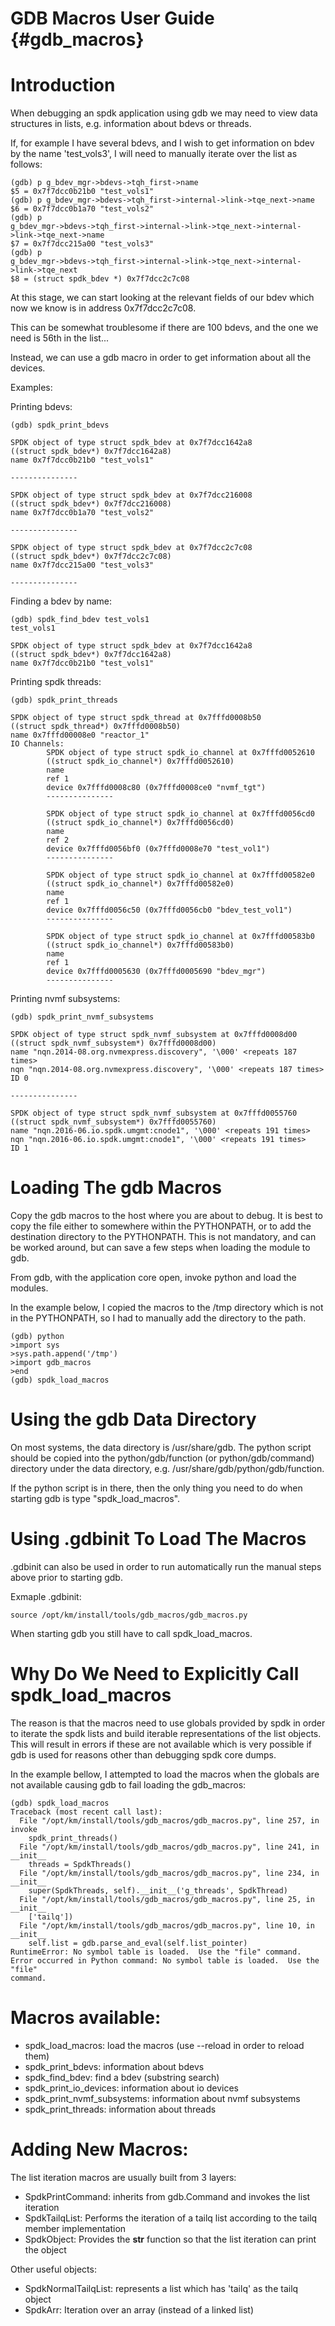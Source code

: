 # GDB Macros User Guide {#gdb_macros}

# Introduction

When debugging an spdk application using gdb we may need to view data structures
in lists, e.g. information about bdevs or threads.

If, for example I have several bdevs, and I wish to get information on bdev by
the name 'test_vols3', I will need to manually iterate over the list as follows:

~~~{.sh}
(gdb) p g_bdev_mgr->bdevs->tqh_first->name
$5 = 0x7f7dcc0b21b0 "test_vols1"
(gdb) p g_bdev_mgr->bdevs->tqh_first->internal->link->tqe_next->name
$6 = 0x7f7dcc0b1a70 "test_vols2"
(gdb) p
g_bdev_mgr->bdevs->tqh_first->internal->link->tqe_next->internal->link->tqe_next->name
$7 = 0x7f7dcc215a00 "test_vols3"
(gdb) p
g_bdev_mgr->bdevs->tqh_first->internal->link->tqe_next->internal->link->tqe_next
$8 = (struct spdk_bdev *) 0x7f7dcc2c7c08
~~~

At this stage, we can start looking at the relevant fields of our bdev which now
we know is in address 0x7f7dcc2c7c08.

This can be somewhat troublesome if there are 100 bdevs, and the one we need is
56th in the list...

Instead, we can use a gdb macro in order to get information about all the
devices.

Examples:

Printing bdevs:

~~~{.sh}
(gdb) spdk_print_bdevs

SPDK object of type struct spdk_bdev at 0x7f7dcc1642a8
((struct spdk_bdev*) 0x7f7dcc1642a8)
name 0x7f7dcc0b21b0 "test_vols1"

---------------

SPDK object of type struct spdk_bdev at 0x7f7dcc216008
((struct spdk_bdev*) 0x7f7dcc216008)
name 0x7f7dcc0b1a70 "test_vols2"

---------------

SPDK object of type struct spdk_bdev at 0x7f7dcc2c7c08
((struct spdk_bdev*) 0x7f7dcc2c7c08)
name 0x7f7dcc215a00 "test_vols3"

---------------
~~~

Finding a bdev by name:

~~~{.sh}
(gdb) spdk_find_bdev test_vols1
test_vols1

SPDK object of type struct spdk_bdev at 0x7f7dcc1642a8
((struct spdk_bdev*) 0x7f7dcc1642a8)
name 0x7f7dcc0b21b0 "test_vols1"
~~~

Printing  spdk threads:

~~~{.sh}
(gdb) spdk_print_threads

SPDK object of type struct spdk_thread at 0x7fffd0008b50
((struct spdk_thread*) 0x7fffd0008b50)
name 0x7fffd00008e0 "reactor_1"
IO Channels:
        SPDK object of type struct spdk_io_channel at 0x7fffd0052610
        ((struct spdk_io_channel*) 0x7fffd0052610)
        name
        ref 1
        device 0x7fffd0008c80 (0x7fffd0008ce0 "nvmf_tgt")
        ---------------

        SPDK object of type struct spdk_io_channel at 0x7fffd0056cd0
        ((struct spdk_io_channel*) 0x7fffd0056cd0)
        name
        ref 2
        device 0x7fffd0056bf0 (0x7fffd0008e70 "test_vol1")
        ---------------

        SPDK object of type struct spdk_io_channel at 0x7fffd00582e0
        ((struct spdk_io_channel*) 0x7fffd00582e0)
        name
        ref 1
        device 0x7fffd0056c50 (0x7fffd0056cb0 "bdev_test_vol1")
        ---------------

        SPDK object of type struct spdk_io_channel at 0x7fffd00583b0
        ((struct spdk_io_channel*) 0x7fffd00583b0)
        name
        ref 1
        device 0x7fffd0005630 (0x7fffd0005690 "bdev_mgr")
        ---------------
~~~

Printing nvmf subsystems:

~~~{.sh}
(gdb) spdk_print_nvmf_subsystems

SPDK object of type struct spdk_nvmf_subsystem at 0x7fffd0008d00
((struct spdk_nvmf_subsystem*) 0x7fffd0008d00)
name "nqn.2014-08.org.nvmexpress.discovery", '\000' <repeats 187 times>
nqn "nqn.2014-08.org.nvmexpress.discovery", '\000' <repeats 187 times>
ID 0

---------------

SPDK object of type struct spdk_nvmf_subsystem at 0x7fffd0055760
((struct spdk_nvmf_subsystem*) 0x7fffd0055760)
name "nqn.2016-06.io.spdk.umgmt:cnode1", '\000' <repeats 191 times>
nqn "nqn.2016-06.io.spdk.umgmt:cnode1", '\000' <repeats 191 times>
ID 1
~~~

# Loading The gdb Macros

Copy the gdb macros to the host where you are about to debug.
It is best to copy the file either to somewhere within the PYTHONPATH, or to add
the destination directory to the PYTHONPATH. This is not mandatory, and can be
worked around, but can save a few steps when loading the module to gdb.

From gdb, with the application core open, invoke python and load the modules.

In the example below, I copied the macros to the /tmp directory which is not in
the PYTHONPATH, so I had to manually add the directory to the path.

~~~{.sh}
(gdb) python
>import sys
>sys.path.append('/tmp')
>import gdb_macros
>end
(gdb) spdk_load_macros
~~~

# Using the gdb Data Directory

On most systems, the data directory is /usr/share/gdb. The python script should
be copied into the python/gdb/function (or python/gdb/command) directory under
the data directory, e.g. /usr/share/gdb/python/gdb/function.

If the python script is in there, then the only thing you need to do when
starting gdb is type "spdk_load_macros".

# Using .gdbinit To Load The Macros

.gdbinit can also be used in order to run automatically run the manual steps
above prior to starting gdb.

Exmaple .gdbinit:

~~~{.sh}
source /opt/km/install/tools/gdb_macros/gdb_macros.py
~~~

When starting gdb you still have to call spdk_load_macros.

# Why Do We Need to Explicitly Call spdk_load_macros

The reason is that the macros need to use globals provided by spdk in order to
iterate the spdk lists and build iterable representations of the list objects.
This will result in errors if these are not available which is very possible if
gdb is used for reasons other than debugging spdk core dumps.

In the example bellow, I attempted to load the macros when the globals are not
available causing gdb to fail loading the gdb_macros:

~~~{.sh}
(gdb) spdk_load_macros
Traceback (most recent call last):
  File "/opt/km/install/tools/gdb_macros/gdb_macros.py", line 257, in invoke
    spdk_print_threads()
  File "/opt/km/install/tools/gdb_macros/gdb_macros.py", line 241, in __init__
    threads = SpdkThreads()
  File "/opt/km/install/tools/gdb_macros/gdb_macros.py", line 234, in __init__
    super(SpdkThreads, self).__init__('g_threads', SpdkThread)
  File "/opt/km/install/tools/gdb_macros/gdb_macros.py", line 25, in __init__
    ['tailq'])
  File "/opt/km/install/tools/gdb_macros/gdb_macros.py", line 10, in __init__
    self.list = gdb.parse_and_eval(self.list_pointer)
RuntimeError: No symbol table is loaded.  Use the "file" command.
Error occurred in Python command: No symbol table is loaded.  Use the "file"
command.
~~~

# Macros available:

- spdk_load_macros: load the macros (use --reload in order to reload them)
- spdk_print_bdevs: information about bdevs
- spdk_find_bdev: find a bdev (substring search)
- spdk_print_io_devices: information about io devices
- spdk_print_nvmf_subsystems: information about nvmf subsystems
- spdk_print_threads: information about threads

# Adding New Macros:

The list iteration macros are usually built from 3 layers:

- SpdkPrintCommand: inherits from gdb.Command and invokes the list iteration
- SpdkTailqList: Performs the iteration of a tailq list according to the tailq
  member implementation
- SpdkObject: Provides the __str__ function so that the list iteration can print
  the object

Other useful objects:

- SpdkNormalTailqList: represents a list which has 'tailq' as the tailq object
- SpdkArr: Iteration over an array (instead of a linked list)
